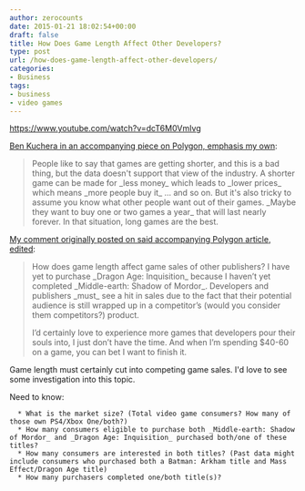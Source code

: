 ```yaml
---
author: zerocounts
date: 2015-01-21 18:02:54+00:00
draft: false
title: How Does Game Length Affect Other Developers?
type: post
url: /how-does-game-length-affect-other-developers/
categories:
- Business
tags:
- business
- video games
---
```


https://www.youtube.com/watch?v=dcT6M0VmIvg

[Ben Kuchera in an accompanying piece on Polygon, emphasis my own](http://www.polygon.com/2015/1/21/7865937/video-games-are-too-damned-long):


<blockquote>People like to say that games are getting shorter, and this is a bad thing, but the data doesn't support that view of the industry. A shorter game can be made for _less money_ which leads to _lower prices_ which means _more people buy it_ ... and so on. But it's also tricky to assume you know what other people want out of their games. _Maybe they want to buy one or two games a year_ that will last nearly forever. In that situation, long games are the best.</blockquote>


[My comment originally posted on said accompanying Polygon article, edited](http://www.polygon.com/2015/1/21/7865937/video-games-are-too-damned-long#284837334):


<blockquote>How does game length affect game sales of other publishers? I have yet to purchase _Dragon Age: Inquisition_ because I haven’t yet completed _Middle-earth: Shadow of Mordor_. Developers and publishers _must_ see a hit in sales due to the fact that their potential audience is still wrapped up in a competitor’s (would you consider them competitors?) product.

I’d certainly love to experience more games that developers pour their souls into, I just don’t have the time. And when I’m spending $40-60 on a game, you can bet I want to finish it.</blockquote>


Game length must certainly cut into competing game sales. I'd love to see some investigation into this topic.

Need to know:



	  * What is the market size? (Total video game consumers? How many of those own PS4/Xbox One/both?)
	  * How many consumers eligible to purchase both _Middle-earth: Shadow of Mordor_ and _Dragon Age: Inquisition_ purchased both/one of these titles?
	  * How many consumers are interested in both titles? (Past data might include consumers who purchased both a Batman: Arkham title and Mass Effect/Dragon Age title)
	  * How many purchasers completed one/both title(s)?


